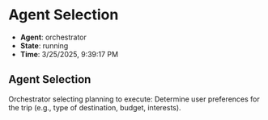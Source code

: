 # Agent Selection

- **Agent**: orchestrator
- **State**: running
- **Time**: 3/25/2025, 9:39:17 PM

## Agent Selection

Orchestrator selecting planning to execute: Determine user preferences for the trip (e.g., type of destination, budget, interests).

